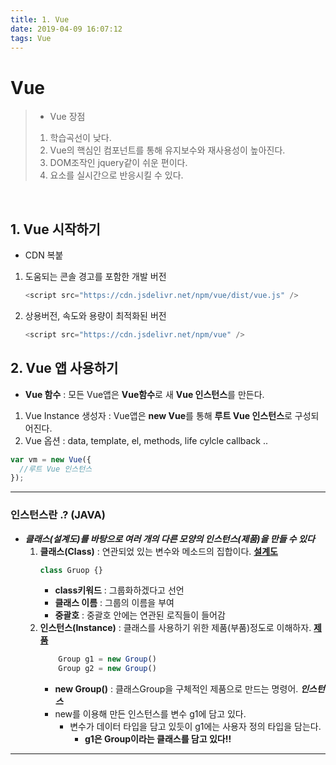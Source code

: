 ```yaml
---
title: 1. Vue
date: 2019-04-09 16:07:12
tags: Vue
---
```


# Vue

> - Vue 장점
>
> 1. 학습곡선이 낮다.
> 2. Vue의 핵심인 컴포넌트를 통해 유지보수와 재사용성이 높아진다.
> 3. DOM조작인 jquery같이 쉬운 편이다.
> 4. 요소를 실시간으로 반응시킬 수 있다.

<br/>

## 1. Vue 시작하기

- CDN 복붙

1. 도움되는 콘솔 경고를 포함한 개발 버전

   ```js
   <script src="https://cdn.jsdelivr.net/npm/vue/dist/vue.js" />
   ```

2. 상용버전, 속도와 용량이 최적화된 버전
   ```js
   <script src="https://cdn.jsdelivr.net/npm/vue" />
   ```

## 2. Vue 앱 사용하기

- **Vue 함수** : 모든 Vue앱은 **Vue함수**로 새 **Vue 인스턴스**를 만든다.

1. Vue Instance 생성자 : Vue앱은 **new Vue**를 통해 **루트 Vue 인스턴스**로 구성되어진다.
2. Vue 옵션 : data, template, el, methods, life cylcle callback ..

```js
var vm = new Vue({
  //루트 Vue 인스턴스
});
```

---

### 인스턴스란 .? (JAVA)

- **_클래스(설계도)를 바탕으로 여러 개의 다른 모양의 인스턴스(제품)을 만들 수 있다_**
  1. **클래스(Class)** : 연관되었 있는 변수와 메소드의 집합이다. **<u>설계도</u>**
     ```js
     class Gruop {}
     ```
     - **class키워드** : 그룹화하겠다고 선언
     - **클래스 이름** : 그룹의 이름을 부여
     - **중괄호** : 중괄호 안에는 연관된 로직들이 들어감
  2. **인스턴스(Instance)** : 클래스를 사용하기 위한 제품(부품)정도로 이해하자. **<u>제품</u>**
     ```js
         Group g1 = new Group()
         Group g2 = new Group()
     ```
     - **new Group()** : 클래스Group을 구체적인 제품으로 만드는 명령어. **_인스턴스_**
     - new를 이용해 만든 인스턴스를 변수 g1에 담고 있다.
       - 변수가 데이터 타입을 담고 있듯이 g1에는 사용자 정의 타입을 담는다.
         - **g1은 Group이라는 클래스를 담고 있다!!**

---
